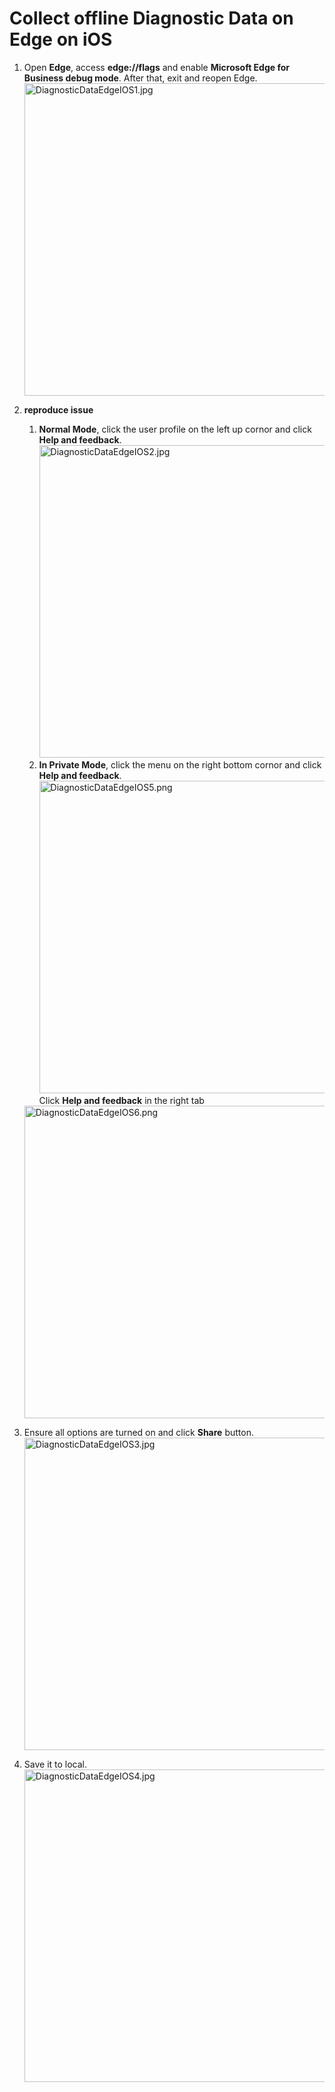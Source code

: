 # Collect offline Diagnostic Data on Edge on iOS

1. Open **Edge**, access **edge://flags** and enable **Microsoft Edge for Business debug mode**. After that, exit and reopen Edge.<br>
    <img src="./images/DiagnosticDataEdgeIOS1.jpg" alt="DiagnosticDataEdgeIOS1.jpg" width="500">

1. **reproduce issue** <br>
    1. **Normal Mode**, click the user profile on the left up cornor and click **Help and feedback**.<br>
    <img src="./images/DiagnosticDataEdgeIOS2.jpg" alt="DiagnosticDataEdgeIOS2.jpg" width="500"><br>
    1. **In Private Mode**, click the menu on the right bottom cornor and click **Help and feedback**.<br>
    <img src="./images/DiagnosticDataEdgeIOS5.png" alt="DiagnosticDataEdgeIOS5.png" width="500"><br>
    Click **Help and feedback** in the right tab <br>
    <img src="./images/DiagnosticDataEdgeIOS6.png" alt="DiagnosticDataEdgeIOS6.png" width="500">

1. Ensure all options are turned on and click **Share** button.<br>
    <img src="./images/DiagnosticDataEdgeIOS3.jpg" alt="DiagnosticDataEdgeIOS3.jpg" width="500">

1. Save it to local.<br>
    <img src="./images/DiagnosticDataEdgeIOS4.jpg" alt="DiagnosticDataEdgeIOS4.jpg" width="500">
